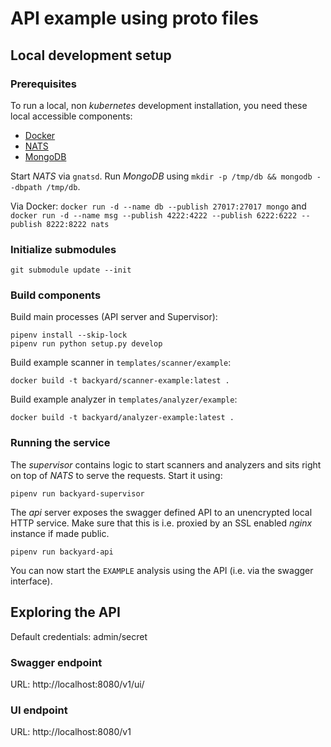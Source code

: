 # API example using proto files

## Local development setup

### Prerequisites

To run a local, non _kubernetes_ development installation, you need these local accessible components:

- [Docker](https://www.docker.com/get-started)
- [NATS](https://github.com/nats-io/gnatsd/releases)
- [MongoDB](https://www.mongodb.com/download-center/community)

Start _NATS_ via `gnatsd`. Run _MongoDB_ using `mkdir -p /tmp/db && mongodb --dbpath /tmp/db`.

Via Docker:
`docker run -d --name db --publish 27017:27017 mongo`
and
`docker run -d --name msg --publish 4222:4222 --publish 6222:6222 --publish 8222:8222 nats`

### Initialize submodules

```
git submodule update --init
```

### Build components

Build main processes (API server and Supervisor):

```
pipenv install --skip-lock
pipenv run python setup.py develop
```

Build example scanner in `templates/scanner/example`:

```
docker build -t backyard/scanner-example:latest .
```

Build example analyzer in `templates/analyzer/example`:

```
docker build -t backyard/analyzer-example:latest .
```

### Running the service

The _supervisor_ contains logic to start scanners and analyzers and sits right on top of
_NATS_ to serve the requests. Start it using:

```
pipenv run backyard-supervisor
```

The _api_ server exposes the swagger defined API to an unencrypted local HTTP service. Make
sure that this is i.e. proxied by an SSL enabled _nginx_ instance if made public.

```
pipenv run backyard-api
```

You can now start the `EXAMPLE` analysis using the API (i.e. via the swagger interface).

## Exploring the API

Default credentials: admin/secret

### Swagger endpoint

URL: http://localhost:8080/v1/ui/

### UI endpoint

URL: http://localhost:8080/v1
